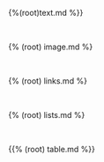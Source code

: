 {%(root)text.md %}}

<br>

{% (root) image.md %}

<br>

{% (root) links.md %}

<br>

{% (root) lists.md %}

<br>

{{% (root) table.md %}}

